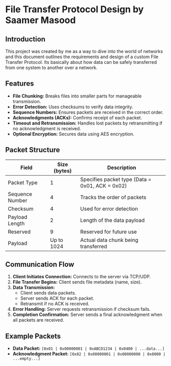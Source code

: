 # File Transfer Protocol Design by Saamer Masood

## Introduction
This project was created by me as a way to dive into the world of networks and this document outlines the requirements and design of a custom File Transfer Protocol. Its basically about how data can be safely transferred from one system to another over a network.

## Features
- **File Chunking:** Breaks files into smaller parts for manageable transmission.
- **Error Detection:** Uses checksums to verify data integrity.
- **Sequence Numbers:** Ensures packets are received in the correct order.
- **Acknowledgments (ACKs):** Confirms receipt of each packet.
- **Timeout and Retransmission:** Handles lost packets by retransmitting if no acknowledgment is received.
- **Optional Encryption:** Secures data using AES encryption.

## Packet Structure
| Field          | Size (bytes) | Description                                        |
|----------------|--------------|----------------------------------------------------|
| Packet Type    | 1            | Specifies packet type (Data = 0x01, ACK = 0x02)    |
| Sequence Number| 4            | Tracks the order of packets                        |
| Checksum       | 4            | Used for error detection                           |
| Payload Length | 2            | Length of the data payload                         |
| Reserved       | 9            | Reserved for future use                            |
| Payload        | Up to 1024   | Actual data chunk being transferred                |

## Communication Flow
1. **Client Initiates Connection:** Connects to the server via TCP/UDP.
2. **File Transfer Begins:** Client sends file metadata (name, size).
3. **Data Transmission:** 
   - Client sends data packets.
   - Server sends ACK for each packet.
   - Retransmit if no ACK is received.
4. **Error Handling:** Server requests retransmission if checksum fails.
5. **Completion Confirmation:** Server sends a final acknowledgment when all packets are received.

## Example Packets
- **Data Packet:** `[0x01 | 0x00000001 | 0xABCD1234 | 0x0400 | ...data...]`
- **Acknowledgment Packet:** `[0x02 | 0x00000001 | 0x00000000 | 0x0000 | ...empty...]`
